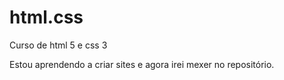 # html.css
 Curso de html 5 e css 3

Estou aprendendo a criar sites e agora irei mexer no repositório.